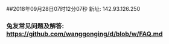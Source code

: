 ##2018年09月28日07时12分07秒 新址: 142.93.126.250
### 兔友常见问题及解答: https://github.com/wanggonging/d/blob/w/FAQ.md
